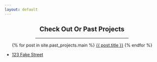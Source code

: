 ```yaml
---
layout: default
---
```


<div style="padding: 0 100 0 100;">
  <h2 style="text-align: center;">Check Out Or Past Projects</h2>
  <hr>
</div>

<section>
<ul>
{% for post in site.past_projects.main %}
  <l1><a href="/past_projects/{{ post.title }}">{{ post.title }}</a></li>
{% endfor %}
</ul>
<ul>
<li><a href="{{ site.url }}/past_projects/123FakeStreet.html">123 Fake Street</a></li>
</ul>
</section>
